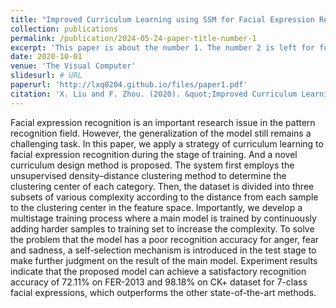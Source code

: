 ```yaml
---
title: "Improved Curriculum Learning using SSM for Facial Expression Recognition"
collection: publications
permalink: /publication/2024-05-24-paper-title-number-1
excerpt: 'This paper is about the number 1. The number 2 is left for future work.'
date: 2020-10-01
venue: 'The Visual Computer'
slidesurl: # URL
paperurl: 'http://lxq0204.github.io/files/paper1.pdf'
citation: 'X. Liu and F. Zhou. (2020). &quot;Improved Curriculum Learning using SSM for Facial Expression Recognition.&quot; <i>The Visual Computer</i>. 36: 1635-1649.'
---
```


Facial expression recognition is an important research issue in the pattern recognition field. However, the generalization of the model still remains a challenging task. In this paper, we apply a strategy of curriculum learning to facial expression recognition during the stage of training. And a novel curriculum design method is proposed. The system first employs the unsupervised density–distance clustering method to determine the clustering center of each category. Then, the dataset is divided into three subsets of various complexity according to the distance from each sample to the clustering center in the feature space. Importantly, we develop a multistage training process where a main model is trained by continuously adding harder samples to training set to increase the complexity. To solve the problem that the model has a poor recognition accuracy for anger, fear and sadness, a self-selection mechanism is introduced in the test stage to make further judgment on the result of the main model. Experiment results indicate that the proposed model can achieve a satisfactory recognition accuracy of 72.11% on FER-2013 and 98.18% on CK+ dataset for 7-class facial expressions, which outperforms the other state-of-the-art methods.
